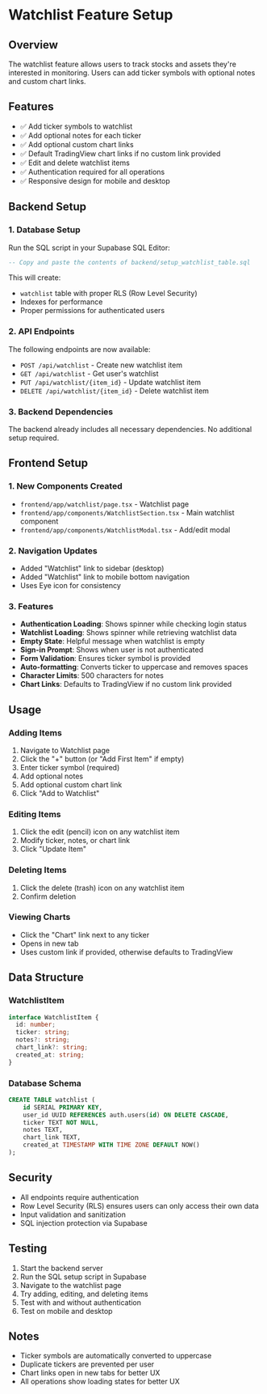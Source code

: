 # Watchlist Feature Setup

## Overview
The watchlist feature allows users to track stocks and assets they're interested in monitoring. Users can add ticker symbols with optional notes and custom chart links.

## Features
- ✅ Add ticker symbols to watchlist
- ✅ Add optional notes for each ticker
- ✅ Add optional custom chart links
- ✅ Default TradingView chart links if no custom link provided
- ✅ Edit and delete watchlist items
- ✅ Authentication required for all operations
- ✅ Responsive design for mobile and desktop

## Backend Setup

### 1. Database Setup
Run the SQL script in your Supabase SQL Editor:

```sql
-- Copy and paste the contents of backend/setup_watchlist_table.sql
```

This will create:
- `watchlist` table with proper RLS (Row Level Security)
- Indexes for performance
- Proper permissions for authenticated users

### 2. API Endpoints
The following endpoints are now available:

- `POST /api/watchlist` - Create new watchlist item
- `GET /api/watchlist` - Get user's watchlist
- `PUT /api/watchlist/{item_id}` - Update watchlist item
- `DELETE /api/watchlist/{item_id}` - Delete watchlist item

### 3. Backend Dependencies
The backend already includes all necessary dependencies. No additional setup required.

## Frontend Setup

### 1. New Components Created
- `frontend/app/watchlist/page.tsx` - Watchlist page
- `frontend/app/components/WatchlistSection.tsx` - Main watchlist component
- `frontend/app/components/WatchlistModal.tsx` - Add/edit modal

### 2. Navigation Updates
- Added "Watchlist" link to sidebar (desktop)
- Added "Watchlist" link to mobile bottom navigation
- Uses Eye icon for consistency

### 3. Features
- **Authentication Loading**: Shows spinner while checking login status
- **Watchlist Loading**: Shows spinner while retrieving watchlist data
- **Empty State**: Helpful message when watchlist is empty
- **Sign-in Prompt**: Shows when user is not authenticated
- **Form Validation**: Ensures ticker symbol is provided
- **Auto-formatting**: Converts ticker to uppercase and removes spaces
- **Character Limits**: 500 characters for notes
- **Chart Links**: Defaults to TradingView if no custom link provided

## Usage

### Adding Items
1. Navigate to Watchlist page
2. Click the "+" button (or "Add First Item" if empty)
3. Enter ticker symbol (required)
4. Add optional notes
5. Add optional custom chart link
6. Click "Add to Watchlist"

### Editing Items
1. Click the edit (pencil) icon on any watchlist item
2. Modify ticker, notes, or chart link
3. Click "Update Item"

### Deleting Items
1. Click the delete (trash) icon on any watchlist item
2. Confirm deletion

### Viewing Charts
- Click the "Chart" link next to any ticker
- Opens in new tab
- Uses custom link if provided, otherwise defaults to TradingView

## Data Structure

### WatchlistItem
```typescript
interface WatchlistItem {
  id: number;
  ticker: string;
  notes?: string;
  chart_link?: string;
  created_at: string;
}
```

### Database Schema
```sql
CREATE TABLE watchlist (
    id SERIAL PRIMARY KEY,
    user_id UUID REFERENCES auth.users(id) ON DELETE CASCADE,
    ticker TEXT NOT NULL,
    notes TEXT,
    chart_link TEXT,
    created_at TIMESTAMP WITH TIME ZONE DEFAULT NOW()
);
```

## Security
- All endpoints require authentication
- Row Level Security (RLS) ensures users can only access their own data
- Input validation and sanitization
- SQL injection protection via Supabase

## Testing
1. Start the backend server
2. Run the SQL setup script in Supabase
3. Navigate to the watchlist page
4. Try adding, editing, and deleting items
5. Test with and without authentication
6. Test on mobile and desktop

## Notes
- Ticker symbols are automatically converted to uppercase
- Duplicate tickers are prevented per user
- Chart links open in new tabs for better UX
- All operations show loading states for better UX
